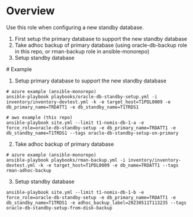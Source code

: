 # Overview

Use this role when configuring a new standby database.

1. First setup the primary database to support the new standby database 
2. Take adhoc backup of primary database (using oracle-db-backup role in this repo, or rman-backup role in ansible-monorepo)
3. Setup standby database

# Example

1. Setup primary database to support the new standby database

```
# azure example (ansible-monorepo)
ansible-playbook playbooks/oracle-db-standby-setup.yml -i inventory/inventory-devtest.yml -k -e target_host=T1PDL0009 -e db_primary_name=TRDATT1 -e db_standby_name=T1TRDS1

# aws example (this repo)
ansible-playbook site.yml --limit t1-nomis-db-1-a -e force_role=oracle-db-standby-setup -e db_primary_name=TRDATT1 -e db_standby_name=T1TRDS1 --tags oracle-db-standby-setup-on-primary
```

2. Take adhoc backup of primary database

```
# azure example (ansible-monorepo)
ansible-playbook playbooks/rman-backup.yml -i inventory/inventory-devtest.yml -k -e target_host=T1PDL0009 -e db_name=TRDATT1 --tags rman-adhoc-backup
```

3. Setup standby database

```
ansible-playbook site.yml --limit t1-nomis-db-1-b -e force_role=oracle-db-standby-setup -e db_primary_name=TRDATT1 -e db_standby_name=T1TRDS1 -e adhoc_backup_label=20230511T113235 --tags oracle-db-standby-setup-from-disk-backup
```
